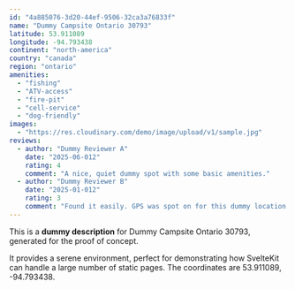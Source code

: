 ```yaml
---
id: "4a885076-3d20-44ef-9506-32ca3a76833f"
name: "Dummy Campsite Ontario 30793"
latitude: 53.911089
longitude: -94.793438
continent: "north-america"
country: "canada"
region: "ontario"
amenities:
  - "fishing"
  - "ATV-access"
  - "fire-pit"
  - "cell-service"
  - "dog-friendly"
images:
  - "https://res.cloudinary.com/demo/image/upload/v1/sample.jpg"
reviews:
  - author: "Dummy Reviewer A"
    date: "2025-06-012"
    rating: 4
    comment: "A nice, quiet dummy spot with some basic amenities."
  - author: "Dummy Reviewer B"
    date: "2025-01-012"
    rating: 3
    comment: "Found it easily. GPS was spot on for this dummy location."
---
```


This is a **dummy description** for Dummy Campsite Ontario 30793, generated for the proof of concept.

It provides a serene environment, perfect for demonstrating how SvelteKit can handle a large number of static pages. The coordinates are 53.911089, -94.793438.
